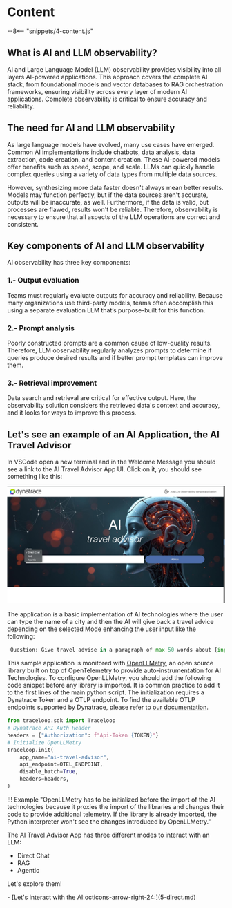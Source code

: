 # Content
--8<-- "snippets/4-content.js"

## What is AI and LLM observability?
AI and Large Language Model (LLM) observability provides visibility into all layers AI-powered applications.
This approach covers the complete AI stack, from foundational models and vector databases to RAG orchestration frameworks, ensuring visibility across every layer of modern AI applications. 
Complete observability is critical to ensure accuracy and reliability.

## The need for AI and LLM observability
As large language models have evolved, many use cases have emerged. Common AI implementations include chatbots, data analysis, data extraction, code creation, and content creation. These AI-powered models offer benefits such as speed, scope, and scale. LLMs can quickly handle complex queries using a variety of data types from multiple data sources.

However, synthesizing more data faster doesn't always mean better results. Models may function perfectly, but if the data sources aren't accurate, outputs will be inaccurate, as well. Furthermore, if the data is valid, but processes are flawed, results won't be reliable. Therefore, observability is necessary to ensure that all aspects of the LLM operations are correct and consistent.

## Key components of AI and LLM observability
AI observability has three key components:

### 1.- Output evaluation
Teams must regularly evaluate outputs for accuracy and reliability. Because many organizations use third-party models, teams often accomplish this using a separate evaluation LLM that’s purpose-built for this function.

### 2.- Prompt analysis
Poorly constructed prompts are a common cause of low-quality results. Therefore, LLM observability regularly analyzes prompts to determine if queries produce desired results and if better prompt templates can improve them.

### 3.- Retrieval improvement
Data search and retrieval are critical for effective output. Here, the observability solution considers the retrieved data's context and accuracy, and it looks for ways to improve this process.

## Let's see an example of an AI Application, the AI Travel Advisor

In VSCode open a new terminal and in the Welcome Message you should see a link to the AI Travel Advisor App UI. 
Click on it, you should see something like this:

![Landing Page](img/ai_travel_advisor.jpg)

The application is a basic implementation of AI technologies where the user can type the name of a city and then the AI will give back a travel advice depending on the selected Mode enhancing the user input like the following:
```py title="User input converted into travel advice"
 Question: Give travel advise in a paragraph of max 50 words about {input}  
```

This sample application is monitored with [OpenLLMetry](https://github.com/traceloop/openllmetry),
an open source library built on top of OpenTelemetry to provide auto-instrumentation for AI Technologies.
To configure OpenLLMetry, you should add the following code snippet before any library is imported.
It is common practice to add it to the first lines of the main python script.
The initialization requires a Dynatrace Token and a OTLP endpoint.
To find the available OTLP endpoints supported by Dynatrace, please refer to [our documentation](https://docs.dynatrace.com/docs/ingest-from/opentelemetry/getting-started/otlp-export).


```py title="OpenLLMetry setup"
from traceloop.sdk import Traceloop
# Dynatrace API Auth Header
headers = {"Authorization": f"Api-Token {TOKEN}"}
# Initialize OpenLLMetry
Traceloop.init(
    app_name="ai-travel-advisor",
    api_endpoint=OTEL_ENDPOINT,
    disable_batch=True,
    headers=headers,
)
```

!!! Example "OpenLLMetry has to be initialized before the import of the AI technologies because it proxies the import of the libraries and changes their code to provide additional telemetry. If the library is already imported, the Python interpreter won't see the changes introduced by OpenLLMetry."

The AI Travel Advisor App has three different modes to interact with an LLM:

- Direct Chat
- RAG
- Agentic

Let's explore them!



<div class="grid cards" markdown>
- [Let's interact with the AI:octicons-arrow-right-24:](5-direct.md)
</div>
